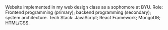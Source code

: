 Website implemented in my web design class as a sophomore at BYU. 
Role: Frontend programming (primary); backend programming (secondary); system architecture.
Tech Stack: JavaScript; React Framework; MongoDB; HTML/CSS.
